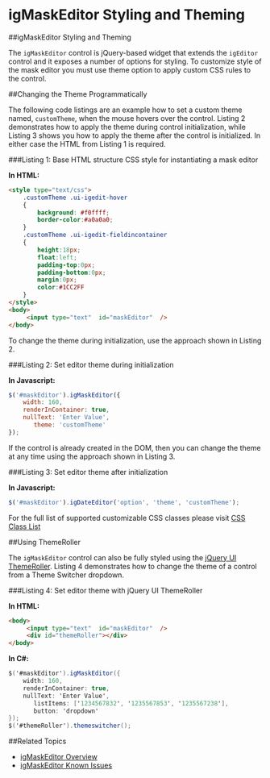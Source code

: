﻿<!--
|metadata|
{
    "fileName": "igmaskeditor-styling-and-theming",
    "controlName": "igEditors",
    "tags": ["Editing","Styling","Theming"]
}
|metadata|
-->

# igMaskEditor Styling and Theming

##igMaskEditor Styling and Theming


The `igMaskEditor` control is jQuery-based widget that extends the `igEditor` control and it exposes a number of options for styling. To customize style of the mask editor you must use theme option to apply custom CSS rules to the control.

##Changing the Theme Programmatically


The following code listings are an example how to set a custom theme named, `customTheme`, when the mouse hovers over the control. Listing 2  demonstrates how to apply the theme during control initialization, while Listing 3 shows you how to apply the theme after the control is initialized. In either case the HTML from Listing 1 is required.

###Listing 1: Base HTML structure CSS style for instantiating a mask editor

**In HTML:**

```html
<style type="text/css">
    .customTheme .ui-igedit-hover
    { 
        background: #f0ffff;
        border-color:#a0a0a0; 
    }
    .customTheme .ui-igedit-fieldincontainer
    { 
        height:18px; 
        float:left; 
        padding-top:0px; 
        padding-bottom:0px; 
        margin:0px; 
        color:#1CC2FF  
    }
</style>
<body>
     <input type="text"  id="maskEditor"  />
</body>
```

To change the theme during initialization, use the approach shown in Listing 2.

###Listing 2: Set editor theme during initialization

**In Javascript:**

```js
$('#maskEditor').igMaskEditor({
    width: 160,
    renderInContainer: true,
    nullText: 'Enter Value', 
       theme: 'customTheme'
});
```

If the control is already created in the DOM, then you can change the theme at any time using the approach shown in Listing 3.

###Listing 3: Set editor theme after initialization

**In Javascript:**

```js
$('#maskEditor').igDateEditor('option', 'theme', 'customTheme');
```

For the full list of supported customizable CSS classes please visit [CSS Class List](%%jQueryApiUrl%%/ui.igMaskEditor#!theming)

##Using ThemeRoller

The `igMaskEditor` control can also be fully styled using the [jQuery UI ThemeRoller](http://jqueryui.com/themeroller/). Listing 4 demonstrates how to change the theme of a control from a Theme Switcher dropdown.

###Listing 4: Set editor theme with jQuery UI ThemeRoller

**In HTML:**

```html
<body>
     <input type="text"  id="maskEditor"  />
     <div id="themeRoller"></div>
</body>
```

**In C#:**

```csharp
$('#maskEditor').igMaskEditor({
    width: 160,
    renderInContainer: true,
    nullText: 'Enter Value',
       listItems: ['1234567832', '1235567853', '1235567238'], 
       button: 'dropdown'
});
$('#themeRoller').themeswitcher();
```

##Related Topics  

-   [igMaskEditor Overview](igMaskEditor--Overview.html)
-   [igMaskEditor Known Issues](igMaskEditor-Known-Issues.html)

 

 


